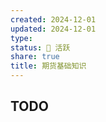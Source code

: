 ```yaml
---
created: 2024-12-01
updated: 2024-12-01
type: 
status: 🌱 活跃
share: true
title: 期货基础知识
---
```


## TODO